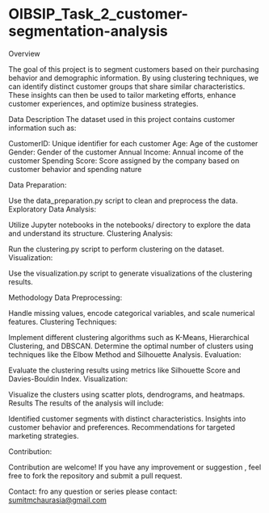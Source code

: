 # OIBSIP_Task_2_customer-segmentation-analysis

Overview

The goal of this project is to segment customers based on their purchasing behavior and demographic information. By using clustering techniques, we can identify distinct customer groups that share similar characteristics. These insights can then be used to tailor marketing efforts, enhance customer experiences, and optimize business strategies.

Data Description
The dataset used in this project contains customer information such as:

CustomerID: Unique identifier for each customer
Age: Age of the customer
Gender: Gender of the customer
Annual Income: Annual income of the customer
Spending Score: Score assigned by the company based on customer behavior and spending nature

Data Preparation:

Use the data_preparation.py script to clean and preprocess the data.
Exploratory Data Analysis:

Utilize Jupyter notebooks in the notebooks/ directory to explore the data and understand its structure.
Clustering Analysis:

Run the clustering.py script to perform clustering on the dataset.
Visualization:

Use the visualization.py script to generate visualizations of the clustering results.

Methodology
Data Preprocessing:

Handle missing values, encode categorical variables, and scale numerical features.
Clustering Techniques:

Implement different clustering algorithms such as K-Means, Hierarchical Clustering, and DBSCAN.
Determine the optimal number of clusters using techniques like the Elbow Method and Silhouette Analysis.
Evaluation:

Evaluate the clustering results using metrics like Silhouette Score and Davies-Bouldin Index.
Visualization:

Visualize the clusters using scatter plots, dendrograms, and heatmaps.
Results
The results of the analysis will include:

Identified customer segments with distinct characteristics.
Insights into customer behavior and preferences.
Recommendations for targeted marketing strategies.

Contribution:

Contribution are welcome! If you have any improvement or suggestion , feel free to fork the repository and submit a pull request.

Contact: 
fro any question or series please contact: sumitmchaurasia@gmail.com



